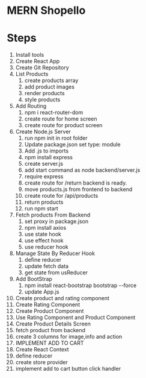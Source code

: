 # MERN Shopello

# Steps

1. Install tools
2. Create React App
3. Create Git Repository
4. List Products
   1. create products array
   2. add product images
   3. render products
   4. style products
5. Add Routing
   1. npm i react-router-dom
   2. create route for home screen
   3. create route for product screen
6. Create Node.js Server
   1. run npm init in root folder
   2. Update package.json set type: module
   3. Add .js to imports
   4. npm install express
   5. create server.js
   6. add start command as node backend/server.js
   7. require express
   8. create route for /return backend is ready.
   9. move products.js from frontend to backend
   10. create route for /api/products
   11. return products
   12. run npm start
7. Fetch products From Backend
   1. set proxy in package.json
   2. npm install axios
   3. use state hook
   4. use effect hook
   5. use reducer hook
8. Manage State By Reducer Hook
   1. define reducer
   2. update fetch data
   3. get state from usReducer
9. Add BootStrap
   1. npm install react-bootstrap bootstrap --force
   2. update App.js
10. Create product and rating component
11. Create Rating Component
12. Create Product Component
13. Use Rating Component and Product Component
14. Create Product Details Screen
15. fetch product from backend
16. create 3 columns for image,info and action
17. IMPLEMENT ADD TO CART
18. Create React Context
19. define reducer
20. create store provider
21. implement add to cart button click handler
